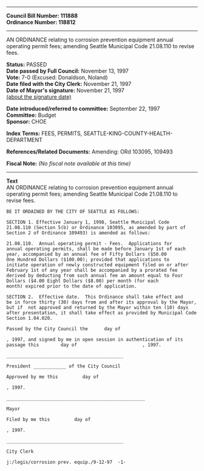 * * * * *  
  
**Council Bill Number: [](#h0)[](#h2)111888**   
**Ordinance Number: 118812**  
  
* * * * *  
  
AN ORDINANCE relating to corrosion prevention equipment annual operating permit fees; amending Seattle Municipal Code 21.08.110 to revise fees.  
  
**Status:** PASSED   
**Date passed by Full Council:** November 13, 1997   
**Vote:** 7-0 (Excused: Donaldson, Noland)   
**Date filed with the City Clerk:** November 21, 1997   
**Date of Mayor's signature:** November 21, 1997   
[(about the signature date)](/~public/approvaldate.htm)   
  
  
**Date introduced/referred to committee:** September 22, 1997   
**Committee:** Budget   
**Sponsor:** CHOE   
  
**Index Terms:** FEES, PERMITS, SEATTLE-KING-COUNTY-HEALTH-DEPARTMENT  
  
**References/Related Documents:** Amending: ORd 103095, 109493  
  
**Fiscal Note:** *(No fiscal note available at this time)*  
  
* * * * *  
  
**Text**  
    AN ORDINANCE relating to corrosion prevention equipment annual  
    operating permit fees; amending Seattle Municipal Code 21.08.110 to  
    revise fees.  
  
    BE IT ORDAINED BY THE CITY OF SEATTLE AS FOLLOWS:  
  
    SECTION 1. Effective January 1, 1998, Seattle Municipal Code  
    21.08.110 (Section 5(b) or Ordinance 103095, as amended by part of  
    Section 2 of Ordinance 109493) is amended as follows:  
  
    21.08.110.  Annual operating permit - Fees.  Applications for  
    annual operating permits, shall be made before January 1st of each  
    year, accompanied by an annual fee of Fifty Dollars ($50.00  
    One Hundred Dollars ($100.00); provided that applications to  
    initiate operation of newly constructed equipment filed on or after  
    February 1st of any year shall be accompanied by a prorated fee  
    derived by deducting from such annual fee an amount equal to Four  
    Dollars ($4.00 Eight Dollars ($8.00) per month (for each  
    month) expired prior to the date of application.  
  
    SECTION 2.  Effective date.  This Ordinance shall take effect and  
    be in force thirty (30) days from and after its approval by the Mayor,  
    but if  not approved and returned by the Mayor within ten (10) days  
    after presentation, it shall take effect as provided by Municipal Code  
    Section 1.04.020.  
  
    Passed by the City Council the      day of   
  
    , 1997, and signed by me in open session in authentication of its  
    passage this        day of                        , 1997.  
  
    ___________________________________________  
  
    President ____________ of the City Council  
  
    Approved by me this         day of   
  
    , 1997.  
  
    ___________________________________________________  
  
    Mayor  
  
    Filed by me this         day of   
  
    , 1997.  
  
    ___________________________________________  
  
    City Clerk  
  
    j:/legis/corrosion prev. equip./9-12-97  -1-  
